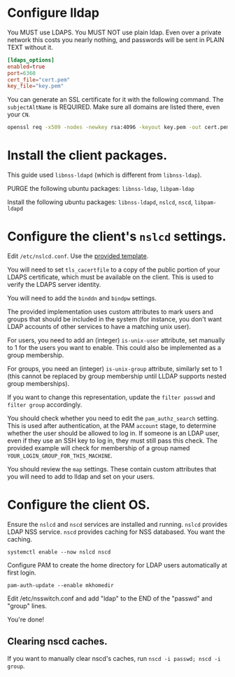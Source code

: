 # Configure lldap

You MUST use LDAPS. You MUST NOT use plain ldap. Even over a private network
this costs you nearly nothing, and passwords will be sent in PLAIN TEXT without
it.

```toml
[ldaps_options]
enabled=true
port=6360
cert_file="cert.pem"
key_file="key.pem"
```

You can generate an SSL certificate for it with the following command. The
`subjectAltName` is REQUIRED. Make sure all domains are listed there, even your
`CN`.

```sh
openssl req -x509 -nodes -newkey rsa:4096 -keyout key.pem -out cert.pem -sha256 -days 36500 -nodes -subj "/CN=lldap.example.net" -addext "subjectAltName = DNS:lldap.example.net"
```

# Install the client packages.

This guide used `libnss-ldapd` (which is different from `libnss-ldap`).

PURGE the following ubuntu packages: `libnss-ldap`, `libpam-ldap`

Install the following ubuntu packages: `libnss-ldapd`, `nslcd`, `nscd`, `libpam-ldapd`

# Configure the client's `nslcd` settings.

Edit `/etc/nslcd.conf`. Use the [provided template](./nslcd.conf).

You will need to set `tls_cacertfile` to a copy of the public portion of your
LDAPS certificate, which must be available on the client. This is used to
verify the LDAPS server identity.

You will need to add the `binddn` and `bindpw` settings.

The provided implementation uses custom attributes to mark users and groups
that should be included in the system (for instance, you don't want LDAP
accounts of other services to have a matching unix user).

For users, you need to add an (integer) `is-unix-user` attribute, set manually
to 1 for the users you want to enable. This could also be implemented as a
group membership.

For groups, you need an (integer) `is-unix-group` attribute, similarly set to 1
(this cannot be replaced by group membership until LLDAP supports nested group
memberships).

If you want to change this representation, update the `filter passwd` and
`filter group` accordingly.

You should check whether you need to edit the `pam_authz_search` setting. This
is used after authentication, at the PAM `account` stage, to determine whether
the user should be allowed to log in. If someone is an LDAP user, even if they
use an SSH key to log in, they must still pass this check. The provided example
will check for membership of a group named `YOUR_LOGIN_GROUP_FOR_THIS_MACHINE`.

You should review the `map` settings. These contain custom attributes that you
will need to add to lldap and set on your users.

# Configure the client OS.

Ensure the `nslcd` and `nscd` services are installed and running. `nslcd`
provides LDAP NSS service. `nscd` provides caching for NSS databased. You want
the caching.

```
systemctl enable --now nslcd nscd
```

Configure PAM to create the home directory for LDAP users automatically at
first login.

```
pam-auth-update --enable mkhomedir
```

Edit /etc/nsswitch.conf and add "ldap" to the END of the "passwd" and "group"
lines.

You're done!

## Clearing nscd caches.

If you want to manually clear nscd's caches, run `nscd -i passwd; nscd -i group`.
